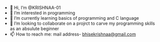 - 👋 Hi, I’m @KRISHNAA-01
- 👀 I’m interested in programming 
- 🌱 I’m currently learning basics of programming and C language
- 💞️ I’m looking to collaborate on a projrct to carve my programming skills as an absulute beginner
- 📫 How to reach me: mail address- bhisekrishnaa@gmail.com
                      

<!---
KRISHNAA-01/KRISHNAA-01 is a ✨ special ✨ repository because its `README.md` (this file) appears on your GitHub profile.
You can click the Preview link to take a look at your changes.
--->
